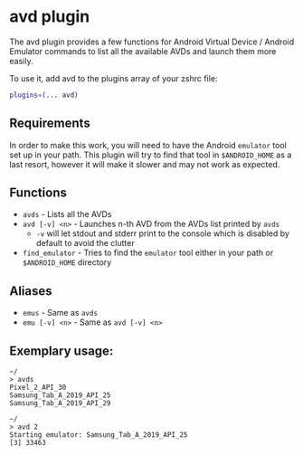 # avd plugin

The avd plugin provides a few functions for Android Virtual Device /
Android Emulator commands to list all the available AVDs and launch them
more easily.

To use it, add avd to the plugins array of your zshrc file:

```zsh
plugins=(... avd)
```

## Requirements

In order to make this work, you will need to have the Android `emulator`
tool set up in your path. This plugin will try to find that tool in
`$ANDROID_HOME` as a last resort, however it will make it slower and may
not work as expected.

## Functions

- `avds` - Lists all the AVDs
- `avd [-v] <n>` - Launches n-th AVD from the AVDs list printed by
  `avds`
  - `-v` will let stdout and stderr print to the console which is
    disabled by default to avoid the clutter
- `find_emulator` - Tries to find the `emulator` tool either in your
  path or `$ANDROID_HOME` directory

## Aliases

- `emus` - Same as `avds`
- `emu [-v] <n>` - Same as `avd [-v] <n>`

## Exemplary usage:
```
~/
> avds
Pixel_2_API_30
Samsung_Tab_A_2019_API_25
Samsung_Tab_A_2019_API_29

~/
> avd 2
Starting emulator: Samsung_Tab_A_2019_API_25
[3] 33463
```

